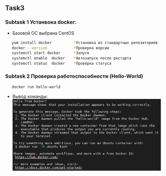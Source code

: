 <!-- ABOUT THE PROJECT -->
## Task3
### Subtask 1 Устанвока docker:
* Базовой ОС выбрана CentOS
```sh
   yum install docker          *Установка из стандартных репозиториев 
   docker --version            *Проверка версии
   systemctl start docker      *Запуск 
   systemctl enable  docker    *Автозапуск после рестарта
   systemctl status  docker    *Проверка статуса
   ```
### Subtask 2 Проверка работоспособности (Hello-World)
```sh
   docker run hello-world
   ```
* Вывод команды:
![](https://github.com/ArtsiomFortunatov/exadel_internship/blob/master/task3/HelloWorld.png)